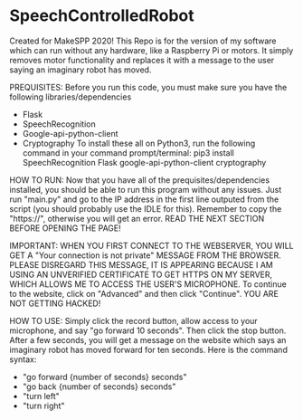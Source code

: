 # SpeechControlledRobot
Created for MakeSPP 2020!
This Repo is for the version of my software which can run without any hardware, like a Raspberry Pi or motors. It simply removes motor functionality and replaces it with a message to the user saying an imaginary robot has moved.

PREQUISITES:
Before you run this code, you must make sure you have the following libraries/dependencies
- Flask
- SpeechRecognition
- Google-api-python-client
- Cryptography
To install these all on Python3, run the following command in your command prompt/terminal:
pip3 install SpeechRecognition Flask google-api-python-client cryptography

HOW TO RUN:
Now that you have all of the prequisites/dependencies installed, you should be able to run this program without any issues. Just run "main.py" and go to the IP address in the first line outputed from the script (you should probably use the IDLE for this). Remember to copy the "https://", otherwise you will get an error. READ THE NEXT SECTION BEFORE OPENING THE PAGE!

IMPORTANT: 
WHEN YOU FIRST CONNECT TO THE WEBSERVER, YOU WILL GET A "Your connection is not private" MESSAGE FROM THE BROWSER. PLEASE DISREGARD THIS MESSAGE, IT IS APPEARING BECAUSE I AM USING AN UNVERIFIED CERTIFICATE TO GET HTTPS ON MY SERVER, WHICH ALLOWS ME TO ACCESS THE USER'S MICROPHONE. To continue to the website, click on "Advanced" and then click "Continue". YOU ARE NOT GETTING HACKED!

HOW TO USE:
Simply click the record button, allow access to your microphone, and say "go forward 10 seconds". Then click the stop button. After a few seconds, you will get a message on the website which says an imaginary robot has moved forward for ten seconds. Here is the command syntax:
- "go forward {number of seconds} seconds"
- "go back {number of seconds} seconds"
- "turn left"
- "turn right"

